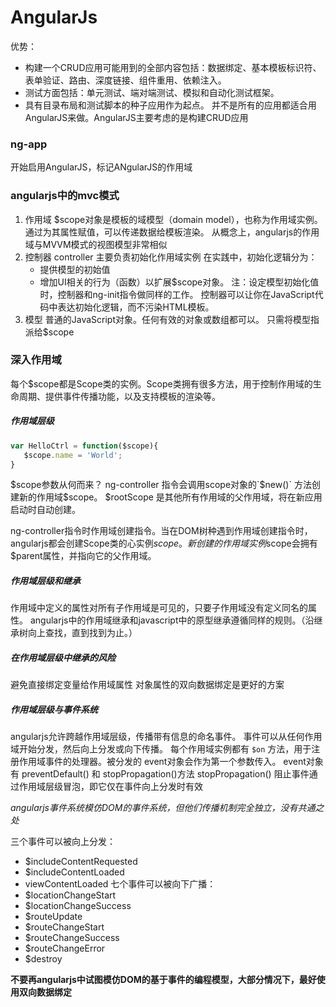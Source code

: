# AngularJs
优势：
* 构建一个CRUD应用可能用到的全部内容包括：数据绑定、基本模板标识符、表单验证、路由、深度链接、组件重用、依赖注入。
* 测试方面包括：单元测试、端对端测试、模拟和自动化测试框架。
* 具有目录布局和测试脚本的种子应用作为起点。
并不是所有的应用都适合用AngularJS来做。AngularJS主要考虑的是构建CRUD应用

### ng-app
 开始启用AngularJS，标记ANgularJS的作用域
### angularjs中的mvc模式
 1. 作用域
   $scope对象是模板的域模型（domain model），也称为作用域实例。
   通过为其属性赋值，可以传递数据给模板渲染。
 从概念上，angularjs的作用域与MVVM模式的视图模型非常相似
 2. 控制器
   controller 主要负责初始化作用域实例
   在实践中，初始化逻辑分为：
     * 提供模型的初始值
     * 增加UI相关的行为（函数）以扩展$scope对象。
   注：设定模型初始化值时，控制器和ng-init指令做同样的工作。
   控制器可以让你在JavaScript代码中表达初始化逻辑，而不污染HTML模板。
 3. 模型
 普通的JavaScript对象。任何有效的对象或数组都可以。
 只需将模型指派给$scope
 ### 深入作用域
 每个$scope都是Scope类的实例。Scope类拥有很多方法，用于控制作用域的生命周期、提供事件传播功能，以及支持模板的渲染等。
 ##### 作用域层级
 ```javascript
 var HelloCtrl = function($scope){
    $scope.name = 'World';
 }
 ```
 $scope参数从何而来？
   ng-controller 指令会调用scope对象的`$new()` 方法创建新的作用域$scope。
   $rootScope 是其他所有作用域的父作用域，将在新应用启动时自动创建。
   
   ng-controller指令时作用域创建指令。当在DOM树种遇到作用域创建指令时，angularjs都会创建Scope类的心实例$scope。
   新创建的作用域实例$scope会拥有$parent属性，并指向它的父作用域。
   
##### 作用域层级和继承
作用域中定义的属性对所有子作用域是可见的，只要子作用域没有定义同名的属性。
angularjs中的作用域继承和javascript中的原型继承遵循同样的规则。（沿继承树向上查找，直到找到为止。）
##### 在作用域层级中继承的风险
避免直接绑定变量给作用域属性
对象属性的双向数据绑定是更好的方案
##### 作用域层级与事件系统
angularjs允许跨越作用域层级，传播带有信息的命名事件。
事件可以从任何作用域开始分发，然后向上分发或向下传播。
每个作用域实例都有 `$on` 方法，用于注册作用域事件的处理器。被分发的 event对象会作为第一个参数传入。
event对象有 preventDefault() 和 stopPropagation()方法
stopPropagation() 阻止事件通过作用域层级冒泡，即它仅在事件向上分发时有效

*angularjs事件系统模仿DOM的事件系统，但他们传播机制完全独立，没有共通之处*

三个事件可以被向上分发：
 * $includeContentRequested
 * $includeContentLoaded
 * viewContentLoaded
七个事件可以被向下广播：
 * $locationChangeStart
 * $locationChangeSuccess
 * $routeUpdate
 * $routeChangeStart
 * $routeChangeSuccess
 * $routeChangeError
 * $destroy

**不要再angularjs中试图模仿DOM的基于事件的编程模型，大部分情况下，最好使用双向数据绑定**
